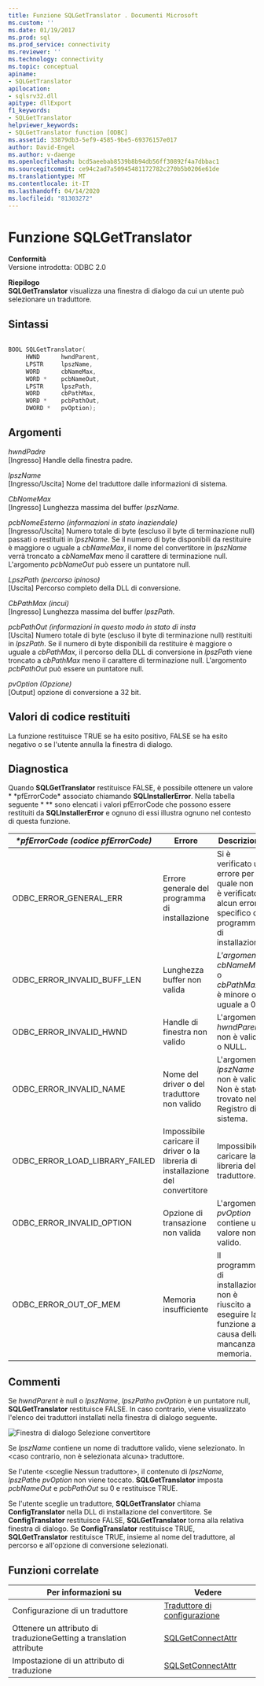 ```yaml
---
title: Funzione SQLGetTranslator . Documenti Microsoft
ms.custom: ''
ms.date: 01/19/2017
ms.prod: sql
ms.prod_service: connectivity
ms.reviewer: ''
ms.technology: connectivity
ms.topic: conceptual
apiname:
- SQLGetTranslator
apilocation:
- sqlsrv32.dll
apitype: dllExport
f1_keywords:
- SQLGetTranslator
helpviewer_keywords:
- SQLGetTranslator function [ODBC]
ms.assetid: 33879db3-5ef9-4585-9be5-69376157e017
author: David-Engel
ms.author: v-daenge
ms.openlocfilehash: bcd5aeebab8539b8b94db56ff30892f4a7dbbac1
ms.sourcegitcommit: ce94c2ad7a50945481172782c270b5b0206e61de
ms.translationtype: MT
ms.contentlocale: it-IT
ms.lasthandoff: 04/14/2020
ms.locfileid: "81303272"
---
```

# <a name="sqlgettranslator-function"></a>Funzione SQLGetTranslator
**Conformità**  
 Versione introdotta: ODBC 2.0  
  
 **Riepilogo**  
 **SQLGetTranslator** visualizza una finestra di dialogo da cui un utente può selezionare un traduttore.  
  
## <a name="syntax"></a>Sintassi  
  
```cpp  
  
BOOL SQLGetTranslator(  
     HWND      hwndParent,  
     LPSTR     lpszName,  
     WORD      cbNameMax,  
     WORD *    pcbNameOut,  
     LPSTR     lpszPath,  
     WORD      cbPathMax,  
     WORD *    pcbPathOut,  
     DWORD *   pvOption);  
```  
  
## <a name="arguments"></a>Argomenti  
 *hwndPadre*  
 [Ingresso] Handle della finestra padre.  
  
 *lpszName*  
 [Ingresso/Uscita] Nome del traduttore dalle informazioni di sistema.  
  
 *CbNomeMax*  
 [Ingresso] Lunghezza massima del buffer *lpszName.*  
  
 *pcbNomeEsterno (informazioni in stato inaziendale)*  
 [Ingresso/Uscita] Numero totale di byte (escluso il byte di terminazione null) passati o restituiti in *lpszName*. Se il numero di byte disponibili da restituire è maggiore o uguale a *cbNameMax*, il nome del convertitore in *lpszName* verrà troncato a *cbNameMax* meno il carattere di terminazione null. L'argomento *pcbNameOut* può essere un puntatore null.  
  
 *LpszPath (percorso ipinoso)*  
 [Uscita] Percorso completo della DLL di conversione.  
  
 *CbPathMax (incui)*  
 [Ingresso] Lunghezza massima del buffer *lpszPath.*  
  
 *pcbPathOut (informazioni in questo modo in stato di insta*  
 [Uscita] Numero totale di byte (escluso il byte di terminazione null) restituiti in *lpszPath*. Se il numero di byte disponibili da restituire è maggiore o uguale a *cbPathMax*, il percorso della DLL di conversione in *lpszPath* viene troncato a *cbPathMax* meno il carattere di terminazione null. L'argomento *pcbPathOut* può essere un puntatore null.  
  
 *pvOption (Opzione)*  
 [Output] opzione di conversione a 32 bit.  
  
## <a name="returns"></a>Valori di codice restituiti  
 La funzione restituisce TRUE se ha esito positivo, FALSE se ha esito negativo o se l'utente annulla la finestra di dialogo.  
  
## <a name="diagnostics"></a>Diagnostica  
 Quando **SQLGetTranslator** restituisce FALSE, è possibile ottenere un valore * \*pfErrorCode* associato chiamando **SQLInstallerError**. Nella tabella seguente * \** sono elencati i valori pfErrorCode che possono essere restituiti da **SQLInstallerError** e ognuno di essi illustra ognuno nel contesto di questa funzione.  
  
|*\*pfErrorCode (codice pfErrorCode)*|Errore|Descrizione|  
|---------------------|-----------|-----------------|  
|ODBC_ERROR_GENERAL_ERR|Errore generale del programma di installazione|Si è verificato un errore per il quale non si è verificato alcun errore specifico del programma di installazione.|  
|ODBC_ERROR_INVALID_BUFF_LEN|Lunghezza buffer non valida|*L'argomento cbNameMax* o *cbPathMax* è minore o uguale a 0.|  
|ODBC_ERROR_INVALID_HWND|Handle di finestra non valido|L'argomento *hwndParent* non è valido o NULL.|  
|ODBC_ERROR_INVALID_NAME|Nome del driver o del traduttore non valido|L'argomento *lpszName* non è valido. Non è stato trovato nel Registro di sistema.|  
|ODBC_ERROR_LOAD_LIBRARY_FAILED|Impossibile caricare il driver o la libreria di installazione del convertitore|Impossibile caricare la libreria del traduttore.|  
|ODBC_ERROR_INVALID_OPTION|Opzione di transazione non valida|L'argomento *pvOption* contiene un valore non valido.|  
|ODBC_ERROR_OUT_OF_MEM|Memoria insufficiente|Il programma di installazione non è riuscito a eseguire la funzione a causa della mancanza di memoria.|  
  
## <a name="comments"></a>Commenti  
 Se *hwndParent* è null o *lpszName*, *lpszPath*o *pvOption* è un puntatore null, **SQLGetTranslator** restituisce FALSE. In caso contrario, viene visualizzato l'elenco dei traduttori installati nella finestra di dialogo seguente.  
  
 ![Finestra di dialogo Selezione convertitore](../../../odbc/reference/syntax/media/ch23j.gif "CH23J")  
  
 Se *lpszName* contiene un nome di traduttore valido, viene selezionato. In \<caso contrario, non è selezionata alcuna> traduttore.  
  
 Se l'utente \<sceglie Nessun traduttore>, il contenuto di *lpszName*, *lpszPath*e *pvOption* non viene toccato. **SQLGetTranslator** imposta *pcbNameOut* e *pcbPathOut* su 0 e restituisce TRUE.  
  
 Se l'utente sceglie un traduttore, **SQLGetTranslator** chiama **ConfigTranslator** nella DLL di installazione del convertitore. Se **ConfigTranslator** restituisce FALSE, **SQLGetTranslator** torna alla relativa finestra di dialogo. Se **ConfigTranslator** restituisce TRUE, **SQLGetTranslator** restituisce TRUE, insieme al nome del traduttore, al percorso e all'opzione di conversione selezionati.  
  
## <a name="related-functions"></a>Funzioni correlate  
  
|Per informazioni su|Vedere|  
|---------------------------|---------|  
|Configurazione di un traduttore|[Traduttore di configurazione](../../../odbc/reference/syntax/configtranslator-function.md)|  
|Ottenere un attributo di traduzioneGetting a translation attribute|[SQLGetConnectAttr](../../../odbc/reference/syntax/sqlgetconnectattr-function.md)|  
|Impostazione di un attributo di traduzione|[SQLSetConnectAttr](../../../odbc/reference/syntax/sqlsetconnectattr-function.md)|
